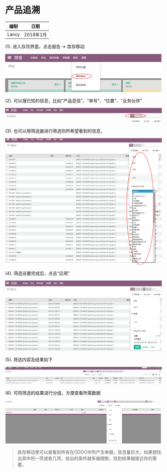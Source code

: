 # 产品追溯

编制 | 日期
----- | -----
Lancy | 2018年1月

(1). 进⼊存货界⾯，点击报告 -> 库存移动

![Stock Move 1](_images/stock_move1.png)

(2). 可以搜已知的信息，⽐如“产品息信”、“单号”、“位置”、“业务伙伴”

![Stock Move 2](_images/stock_move2.png)

(3). 也可以⽤筛选器进⾏筛选你所希望看到的信息，

![Stock Move 3](_images/stock_move3.png)

(4). 筛选设置完成后，点击“应⽤”

![Stock Move 4](_images/stock_move4.png)

(5). 筛选内容及结果如下

![Stock Move 5](_images/stock_move5.png)

(6). 可将筛选的结果进⾏分组，⽅便查看所需数据

![Stock Move 6](_images/stock_move6.png)

> 库存移动⾥可以查看到所有在ODOO中所产⽣单据，信息量巨⼤，如果想找出其中的⼀项或者⼏项，给出的条件越多越细致，找到结果越接近你的需要。